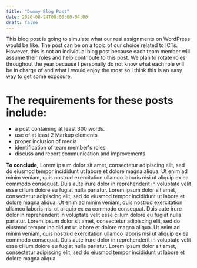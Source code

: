 ```yaml
---
title: "Dummy Blog Post"
date: 2020-08-24T00:00:00-04:00
draft: false
---
```



This blog post is going to simulate what our real assignments on WordPress would be like. The post can be on a topic of our choice related to ICTs. However, this is not an individual blog post because each team member will assume their roles and help contribute to this post. We plan to rotate roles throughout the year because I personally do not know what each role will be in charge of and what I would enjoy the most so I think this is an easy way to get some exposure.
# The requirements for these posts include:
* a post containing at least 300 words.
* use of at least 2 Markup elements
* proper inclusion of media
* identification of team member's roles
* discuss and report communication and improvements

**To conclude,**
Lorem ipsum dolor sit amet, consectetur adipiscing elit, sed do eiusmod tempor incididunt ut labore et dolore magna aliqua. Ut enim ad minim veniam, quis nostrud exercitation ullamco laboris nisi ut aliquip ex ea commodo consequat. Duis aute irure dolor in reprehenderit in voluptate velit esse cillum dolore eu fugiat nulla pariatur.
Lorem ipsum dolor sit amet, consectetur adipiscing elit, sed do eiusmod tempor incididunt ut labore et dolore magna aliqua. Ut enim ad minim veniam, quis nostrud exercitation ullamco laboris nisi ut aliquip ex ea commodo consequat. Duis aute irure dolor in reprehenderit in voluptate velit esse cillum dolore eu fugiat nulla pariatur.
Lorem ipsum dolor sit amet, consectetur adipiscing elit, sed do eiusmod tempor incididunt ut labore et dolore magna aliqua. Ut enim ad minim veniam, quis nostrud exercitation ullamco laboris nisi ut aliquip ex ea commodo consequat. Duis aute irure dolor in reprehenderit in voluptate velit esse cillum dolore eu fugiat nulla pariatur.
Lorem ipsum dolor sit amet, consectetur adipiscing elit, sed do eiusmod tempor incididunt ut labore et dolore magna aliqua.
